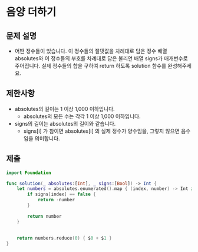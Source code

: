 # 음양 더하기
## 문제 설명
- 어떤 정수들이 있습니다. 이 정수들의 절댓값을 차례대로 담은 정수 배열 absolutes와 이 정수들의 부호를 차례대로 담은 불리언 배열 signs가 매개변수로 주어집니다. 실제 정수들의 합을 구하여 return 하도록 solution 함수를 완성해주세요.

## 제한사항
- absolutes의 길이는 1 이상 1,000 이하입니다.
    - absolutes의 모든 수는 각각 1 이상 1,000 이하입니다.
- signs의 길이는 absolutes의 길이와 같습니다.
    - signs[i] 가 참이면 absolutes[i] 의 실제 정수가 양수임을, 그렇지 않으면 음수임을 의미합니다.


## 제출

```swift
import Foundation

func solution(_ absolutes:[Int], _ signs:[Bool]) -> Int {
    let numbers = absolutes.enumerated().map { (index, number) -> Int in
        if signs[index] == false {
            return -number
        }
        
        return number
    }
    
    
    return numbers.reduce(0) { $0 + $1 }
}
```
